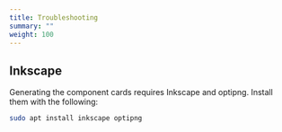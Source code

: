 ```yaml
---
title: Troubleshooting
summary: ""
weight: 100
---
```


## Inkscape

Generating the component cards requires Inkscape and optipng. Install them with the following:

```bash
sudo apt install inkscape optipng
```
